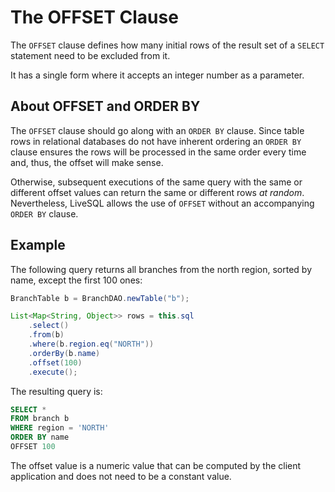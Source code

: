 # The OFFSET Clause

The `OFFSET` clause defines how many initial rows of the result set of a `SELECT` statement 
need to be excluded from it.

It has a single form where it accepts an integer number as a parameter.


## About OFFSET and ORDER BY

The `OFFSET` clause should go along with an `ORDER BY` clause. Since table rows in relational
databases do not have inherent ordering an `ORDER BY` clause ensures the rows will be processed
in the same order every time and, thus, the offset will make sense.

Otherwise, subsequent executions of the same query with the same or different offset values
can return the same or different rows *at random*. Nevertheless, LiveSQL allows the use of 
`OFFSET` without an accompanying `ORDER BY` clause.


## Example

The following query returns all branches from the north region, sorted by name, except the first 100 ones:

```java
BranchTable b = BranchDAO.newTable("b");

List<Map<String, Object>> rows = this.sql
    .select()
    .from(b) 
    .where(b.region.eq("NORTH"))
    .orderBy(b.name)
    .offset(100)
    .execute();
```

The resulting query is:

```sql
SELECT *
FROM branch b
WHERE region = 'NORTH'
ORDER BY name
OFFSET 100
```

The offset value is a numeric value that can be computed by the client application and does not 
need to be a constant value.
